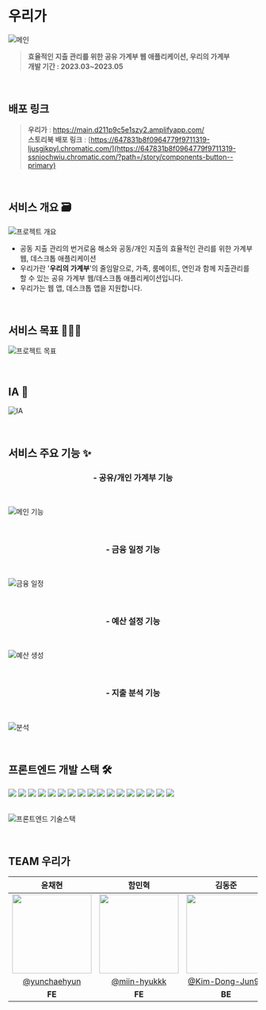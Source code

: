 # 우리가

![메인](https://github.com/Uliga/Uliga_Frontend/assets/79246447/27ae04c1-a81e-4108-90e9-9096022d1226)

> **효율적인 지출 관리를 위한 공유 가계부 웹 애플리케이션, 우리의 가계부** 
> <br/>
> **개발 기간 : 2023.03~2023.05**

<br/>

## 배포 링크

> **우리가** : https://main.d211p9c5e1szy2.amplifyapp.com/
> <br/>
> **스토리북 배포 링크** : [https://647831b8f0964779f9711319-ljusgjkpyl.chromatic.com/](https://647831b8f0964779f9711319-ssniochwiu.chromatic.com/?path=/story/components-button--primary)

<br/>

## 서비스 개요 🗃️

![프로젝트 개요](https://github.com/Uliga/Uliga_Frontend/assets/79246447/543d3b6a-65d8-4529-b584-a34cf78fadf8)

- 공동 지출 관리의 번거로움 해소와 공동/개인 지출의 효율적인 관리를 위한 가계부 웹, 데스크톱 애플리케이션
- 우리가란 '**우리의 가계부**'의 줄임말으로, 가족, 룸메이트, 연인과 함께 지출관리를 할 수 있는 공유 가계부 웹/데스크톱 애플리케이션입니다.
- 우리가는 웹 앱, 데스크톱 앱을 지원합니다.

<br/>

## 서비스 목표 👩🏻‍💻
![프로젝트 목표](https://github.com/Uliga/Uliga_Frontend/assets/79246447/91534b96-306e-4991-b735-7bc8e8dce9e7)

<br/>

## IA 📝
![IA](https://github.com/Uliga/Uliga_Frontend/assets/79246447/2014674a-2105-417f-be4b-d085969b72b8)

<br/>

## 서비스 주요 기능 ✨

<h3 align="center">- 공유/개인 가계부 기능</h3>

<br/>

![메인 기능](https://github.com/Uliga/Uliga_Frontend/assets/79246447/6f94f815-4023-4e5e-b5e0-b92ed0383070)

<br/>

<h3 align="center">- 금융 일정 기능</h3>

<br/>

![금융 일정](https://github.com/Uliga/Uliga_Frontend/assets/79246447/988693b0-2e64-4dc7-9bf3-d712f19d9144)

<br/>

<h3 align="center">- 예산 설정 기능</h3>

<br/>

![예산 생성](https://github.com/Uliga/Uliga_Frontend/assets/79246447/407e5ea8-c40b-4f0b-ab6c-7c853261d61c)

<br/>

<h3 align="center">- 지출 분석 기능</h3>

<br/>

![분석](https://github.com/Uliga/Uliga_Frontend/assets/79246447/eb2b4bda-4a4b-4eb7-bf24-d59db97e1d1d)

<br/>

## 프론트엔드 개발 스택 **🛠**
<div>
  <img src="https://img.shields.io/badge/react-61DAFB?style=for-the-badge&logo=react&logoColor=black">
  <img src="https://img.shields.io/badge/typescript-3178C6?style=for-the-badge&logo=typescript&logoColor=white">
  <img src="https://img.shields.io/badge/electron-47848F?style=for-the-badge&logo=electron&logoColor=white">
  <img src="https://img.shields.io/badge/react query-FF4154?style=for-the-badge&logo=react query&logoColor=white"> 
  <img src="https://img.shields.io/badge/recoil-FAB040?style=for-the-badge&logo=recoil&logoColor=white"> 
  <img src="https://img.shields.io/badge/styled components-DB7093?style=for-the-badge&logo=styled components&logoColor=white">
  <img src="https://img.shields.io/badge/yarn-2C8EBB?style=for-the-badge&logo=yarn&logoColor=white"> 
  <img src="https://img.shields.io/badge/eslint-4B32C3?style=for-the-badge&logo=eslint&logoColor=white"> 
  <img src="https://img.shields.io/badge/prettier-F7B932?style=for-the-badge&logo=prettier&logoColor=black">
  <img src="https://img.shields.io/badge/jest-C21325?style=for-the-badge&logo=jest&logoColor=white">
  <img src="https://img.shields.io/badge/cypress-17202C?style=for-the-badge&logo=cypress&logoColor=white">
  <img src="https://img.shields.io/badge/storybook-FF4785?style=for-the-badge&logo=storybook&logoColor=white">
  <img src="https://img.shields.io/badge/github actions-2088FF?style=for-the-badge&logo=githubactions&logoColor=white">
  <img src="https://img.shields.io/badge/aws amplify-FF9900?style=for-the-badge&logo=aws amplify&logoColor=white">
  <img src="https://img.shields.io/badge/jira-0052CC?style=for-the-badge&logo=jira&logoColor=white">
  <img src="https://img.shields.io/badge/slack-4A154B?style=for-the-badge&logo=slack&logoColor=white">
  <img src="https://img.shields.io/badge/figma-F24E1E?style=for-the-badge&logo=figma&logoColor=white">

</div>

<br/>

![프론트엔드 기술스택](https://github.com/Uliga/Uliga_Frontend/assets/79246447/9682432f-6d07-4a7f-8f0a-1427cc209a44)

<br/>

## TEAM 우리가
|                                                                                                                       윤채현                                                                                                                       |                                                                                                                       함민혁                                                                                                                       |                                                                                                                       김동준                                                                                                                       |
| :-----------------------------------------------------------------------------------------------------------------------------------------------------------------------------------------------------------------------------------------------------: | :-----------------------------------------------------------------------------------------------------------------------------------------------------------------------------------------------------------------------------------------------------: | :-----------------------------------------------------------------------------------------------------------------------------------------------------------------------------------------------------------------------------------------------------: |
|                                                                                     <img width="160px" src="https://avatars.githubusercontent.com/u/79246447?v=4">                                                                                      |                                                            <img width="160px" src="https://avatars.githubusercontent.com/u/97940568?v=4" />                                                            |                                                                                     <img width="160px" src="https://avatars.githubusercontent.com/u/95599193?v=4">                                                                                      |
|                                                                                                         [@yunchaehyun](https://github.com/yunchaehyun)                                                                                                          |                                                                                                    [@miin-hyukkk](https://github.com/miin-hyukkk)                                                                                                     |                                                                                                        [@Kim-Dong-Jun99](https://github.com/Kim-Dong-Jun99)                                                                                                        |
| **FE** | **FE** | **BE** |
